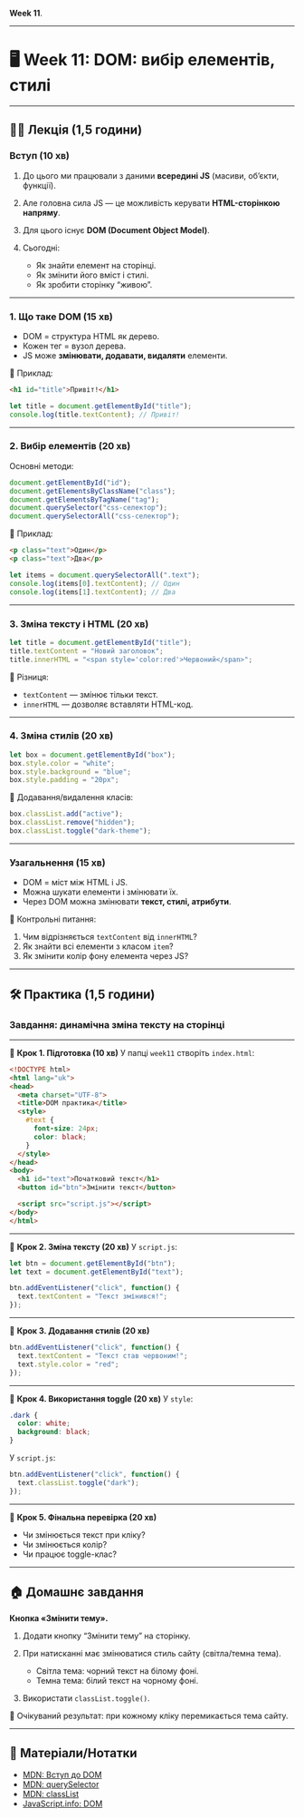 **Week 11**.

---

# 🖥 Week 11: DOM: вибір елементів, стилі

---

## 🧑‍🏫 Лекція (1,5 години)

### Вступ (10 хв)

1. До цього ми працювали з даними **всередині JS** (масиви, об’єкти, функції).
2. Але головна сила JS — це можливість керувати **HTML-сторінкою напряму**.
3. Для цього існує **DOM (Document Object Model)**.
4. Сьогодні:

   * Як знайти елемент на сторінці.
   * Як змінити його вміст і стилі.
   * Як зробити сторінку “живою”.

---

### 1. Що таке DOM (15 хв)

* DOM = структура HTML як дерево.
* Кожен тег = вузол дерева.
* JS може **змінювати, додавати, видаляти** елементи.

📌 Приклад:

```html
<h1 id="title">Привіт!</h1>
```

```js
let title = document.getElementById("title");
console.log(title.textContent); // Привіт!
```

---

### 2. Вибір елементів (20 хв)

Основні методи:

```js
document.getElementById("id");  
document.getElementsByClassName("class");  
document.getElementsByTagName("tag");  
document.querySelector("css-селектор");  
document.querySelectorAll("css-селектор");  
```

📌 Приклад:

```html
<p class="text">Один</p>
<p class="text">Два</p>
```

```js
let items = document.querySelectorAll(".text");
console.log(items[0].textContent); // Один
console.log(items[1].textContent); // Два
```

---

### 3. Зміна тексту і HTML (20 хв)

```js
let title = document.getElementById("title");
title.textContent = "Новий заголовок";  
title.innerHTML = "<span style='color:red'>Червоний</span>";  
```

📌 Різниця:

* `textContent` — змінює тільки текст.
* `innerHTML` — дозволяє вставляти HTML-код.

---

### 4. Зміна стилів (20 хв)

```js
let box = document.getElementById("box");
box.style.color = "white";
box.style.background = "blue";
box.style.padding = "20px";
```

📌 Додавання/видалення класів:

```js
box.classList.add("active");
box.classList.remove("hidden");
box.classList.toggle("dark-theme");
```

---

### Узагальнення (15 хв)

* DOM = міст між HTML і JS.
* Можна шукати елементи і змінювати їх.
* Через DOM можна змінювати **текст, стилі, атрибути**.

📌 Контрольні питання:

1. Чим відрізняється `textContent` від `innerHTML`?
2. Як знайти всі елементи з класом `item`?
3. Як змінити колір фону елемента через JS?

---

## 🛠 Практика (1,5 години)

### Завдання: динамічна зміна тексту на сторінці

---

📌 **Крок 1. Підготовка (10 хв)**
У папці `week11` створіть `index.html`:

```html
<!DOCTYPE html>
<html lang="uk">
<head>
  <meta charset="UTF-8">
  <title>DOM практика</title>
  <style>
    #text {
      font-size: 24px;
      color: black;
    }
  </style>
</head>
<body>
  <h1 id="text">Початковий текст</h1>
  <button id="btn">Змінити текст</button>

  <script src="script.js"></script>
</body>
</html>
```

---

📌 **Крок 2. Зміна тексту (20 хв)**
У `script.js`:

```js
let btn = document.getElementById("btn");
let text = document.getElementById("text");

btn.addEventListener("click", function() {
  text.textContent = "Текст змінився!";
});
```

---

📌 **Крок 3. Додавання стилів (20 хв)**

```js
btn.addEventListener("click", function() {
  text.textContent = "Текст став червоним!";
  text.style.color = "red";
});
```

---

📌 **Крок 4. Використання toggle (20 хв)**
У `style`:

```css
.dark {
  color: white;
  background: black;
}
```

У `script.js`:

```js
btn.addEventListener("click", function() {
  text.classList.toggle("dark");
});
```

---

📌 **Крок 5. Фінальна перевірка (20 хв)**

* Чи змінюється текст при кліку?
* Чи змінюється колір?
* Чи працює toggle-клас?

---

## 🏠 Домашнє завдання

**Кнопка «Змінити тему».**

1. Додати кнопку “Змінити тему” на сторінку.
2. При натисканні має змінюватися стиль сайту (світла/темна тема).

   * Світла тема: чорний текст на білому фоні.
   * Темна тема: білий текст на чорному фоні.
3. Використати `classList.toggle()`.

📌 Очікуваний результат: при кожному кліку перемикається тема сайту.

---

## 📎 Матеріали/Нотатки

* [MDN: Вступ до DOM](https://developer.mozilla.org/uk/docs/Learn/JavaScript/Client-side_web_APIs/Manipulating_documents)
* [MDN: querySelector](https://developer.mozilla.org/uk/docs/Web/API/Document/querySelector)
* [MDN: classList](https://developer.mozilla.org/uk/docs/Web/API/Element/classList)
* [JavaScript.info: DOM](https://uk.javascript.info/dom-nodes)